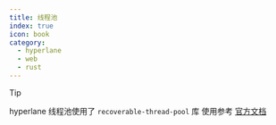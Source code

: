 ```yaml
---
title: 线程池
index: true
icon: book
category:
  - hyperlane
  - web
  - rust
---
```


> [!tip]
> hyperlane 线程池使用了 `recoverable-thread-pool` 库
> 使用参考 [官方文档](../recoverable-thread-pool/README.md)

<Bottom />
